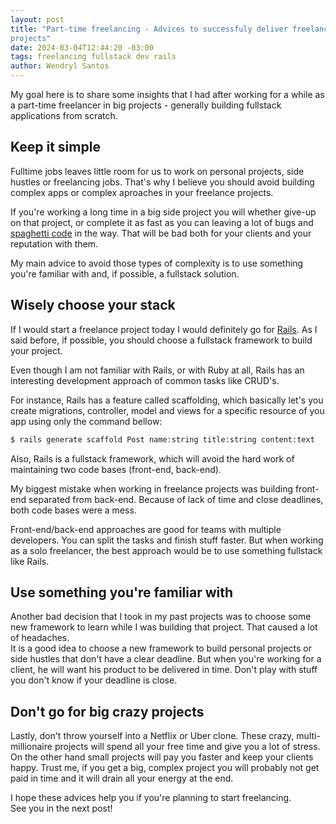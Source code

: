 ```yaml
---
layout: post
title: "Part-time freelancing - Advices to successfuly deliver freelancing
projects"
date: 2024-03-04T12:44:20 -03:00
tags: freelancing fullstack dev rails
author: Wendryl Santos
---
```

My goal here is to share some insights that I had after working for a while as a
part-time freelancer in big projects - generally building fullstack applications
from scratch.

## Keep it simple
Fulltime jobs leaves little room for us to work on personal projects, side
hustles or freelancing jobs. That's  why I believe you should avoid building
complex apps or complex aproaches
in your freelance projects.  

If you're working a long time in a big side project you will whether give-up on
that project, or complete it as fast as you can leaving a lot of bugs and
[spaghetti code](https://en.wikipedia.org/wiki/Spaghetti_code) in the way.
That will be bad both for your clients and your reputation with them.

My main advice to avoid those types of complexity is to use something you're
familiar with and, if possible, a fullstack solution.

## Wisely choose your stack
If I would start a freelance project today I would definitely go for
[Rails](https://rubyonrails.org/). As I said before, if possible,
you should choose a fullstack framework to build your project.

Even though I am not familiar with Rails, or with Ruby at all, Rails has an
interesting development approach of common tasks like CRUD's.

For instance, Rails has a feature called scaffolding, which basically let's you
create migrations, controller, model and views for a specific resource of you
app using only the command bellow:

```bash
$ rails generate scaffold Post name:string title:string content:text
```

Also, Rails is a fullstack framework, which will avoid the hard work of
maintaining two code bases (front-end, back-end).

My biggest mistake when working in freelance projects was building front-end
separated from back-end. Because of lack of time and close deadlines, both code bases were a mess.

Front-end/back-end approaches are good for teams with multiple developers. You 
can split the tasks and finish stuff faster. But when working as a solo
freelancer, the best approach would be to use something fullstack like Rails.

## Use something you're familiar with
Another bad decision that I took in my past projects was to choose some new
framework to learn while I was building that project. That caused a lot of
headaches.  
It is a good idea to choose a new framework to build personal projects
or side hustles that don't have a clear deadline. But when you're working
for a client, he will want his product to be delivered in time. Don't play
with stuff you don't know if your deadline is close. 

## Don't go for big crazy projects
Lastly, don't throw yourself into a Netflix or Uber clone. These
crazy, multi-millionaire projects will spend all your free time and give you a
lot of stress. On the other hand small projects will pay you faster and keep
your clients happy.
Trust me, if you get a big, complex project you will probably not get paid in
time and it will drain all your energy at the end.

I hope these advices help you if you're planning to start freelancing.  
See you in the next post!
